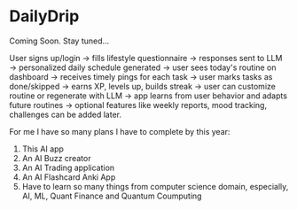 # DailyDrip

Coming Soon. Stay tuned...

User signs up/login → fills lifestyle questionnaire → responses sent to LLM → personalized daily schedule generated → user sees today's routine on dashboard → receives timely pings for each task → user marks tasks as done/skipped → earns XP, levels up, builds streak → user can customize routine or regenerate with LLM → app learns from user behavior and adapts future routines → optional features like weekly reports, mood tracking, challenges can be added later.

For me I have so many plans I have to complete by this year:
1. This AI app
2. An AI Buzz creator
3. An AI Trading application
4. An AI Flashcard Anki App
5. Have to learn so many things from computer science domain, especially, AI, ML, Quant Finance and Quantum Coumputing

